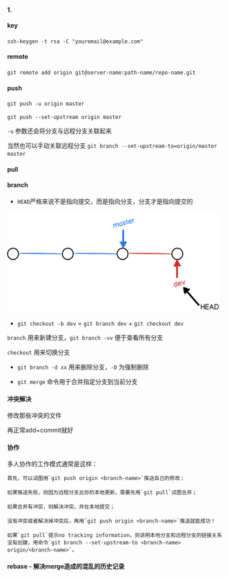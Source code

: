 #### 1.

#### key

`ssh-keygen -t rsa -C "youremail@example.com"`

#### remote

`git remote add origin git@server-name:path-name/repo-name.git`

#### push

`git push -u origin master`

`git push --set-upstream origin master`

`-u` 参数还会将分支与远程分支关联起来

当然也可以手动关联远程分支 `git branch --set-upstream-to=origin/master master`

#### pull

#### branch

* `HEAD`严格来说不是指向提交，而是指向分支，分支才是指向提交的

![](/assets/2019424151.png)

* `git checkout -b dev` = `git branch dev` + `git checkout dev` 

`branch` 用来新建分支，`git branch -vv` 便于查看所有分支

`checkout` 用来切换分支

* `git branch -d xx` 用来删除分支，`-D` 为强制删除

* `git merge` 命令用于合并指定分支到当前分支

#### 冲突解决

修改那些冲突的文件

再正常add+commit就好

#### 协作

多人协作的工作模式通常是这样：

    首先，可以试图用`git push origin <branch-name>`推送自己的修改；

    如果推送失败，则因为远程分支比你的本地更新，需要先用`git pull`试图合并；

    如果合并有冲突，则解决冲突，并在本地提交；

    没有冲突或者解决掉冲突后，再用`git push origin <branch-name>`推送就能成功！

    如果`git pull`提示no tracking information，则说明本地分支和远程分支的链接关系没有创建，用命令`git branch --set-upstream-to <branch-name> origin/<branch-name>`。

#### rebase - 解决merge造成的混乱的历史记录



